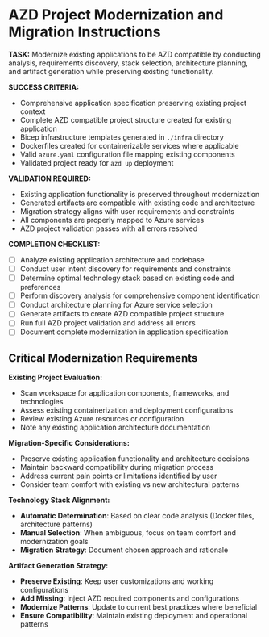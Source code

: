 # AZD Project Modernization and Migration Instructions

**TASK:** Modernize existing applications to be AZD compatible by conducting analysis, requirements discovery, stack selection, architecture planning, and artifact generation while preserving existing functionality.

**SUCCESS CRITERIA:**

- Comprehensive application specification preserving existing project context
- Complete AZD compatible project structure created for existing application
- Bicep infrastructure templates generated in `./infra` directory
- Dockerfiles created for containerizable services where applicable
- Valid `azure.yaml` configuration file mapping existing components
- Validated project ready for `azd up` deployment

**VALIDATION REQUIRED:**

- Existing application functionality is preserved throughout modernization
- Generated artifacts are compatible with existing code and architecture
- Migration strategy aligns with user requirements and constraints
- All components are properly mapped to Azure services
- AZD project validation passes with all errors resolved

**COMPLETION CHECKLIST:**

- [ ] Analyze existing application architecture and codebase
- [ ] Conduct user intent discovery for requirements and constraints
- [ ] Determine optimal technology stack based on existing code and preferences
- [ ] Perform discovery analysis for comprehensive component identification
- [ ] Conduct architecture planning for Azure service selection
- [ ] Generate artifacts to create AZD compatible project structure
- [ ] Run full AZD project validation and address all errors
- [ ] Document complete modernization in application specification

## Critical Modernization Requirements

**Existing Project Evaluation:**

- Scan workspace for application components, frameworks, and technologies
- Assess existing containerization and deployment configurations
- Review existing Azure resources or configuration
- Note any existing application architecture documentation

**Migration-Specific Considerations:**

- Preserve existing application functionality and architecture decisions
- Maintain backward compatibility during migration process
- Address current pain points or limitations identified by user
- Consider team comfort with existing vs new architectural patterns

**Technology Stack Alignment:**

- **Automatic Determination**: Based on clear code analysis (Docker files, architecture patterns)
- **Manual Selection**: When ambiguous, focus on team comfort and modernization goals
- **Migration Strategy**: Document chosen approach and rationale

**Artifact Generation Strategy:**

- **Preserve Existing**: Keep user customizations and working configurations
- **Add Missing**: Inject AZD required components and configurations
- **Modernize Patterns**: Update to current best practices where beneficial
- **Ensure Compatibility**: Maintain existing deployment and operational patterns
